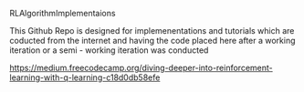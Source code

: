 RLAlgorithmImplementaions

This Github Repo is designed for implemenentations and tutorials which are coducted from the internet and having the code placed here after a working iteration or a semi - working iteration was conducted

https://medium.freecodecamp.org/diving-deeper-into-reinforcement-learning-with-q-learning-c18d0db58efe

